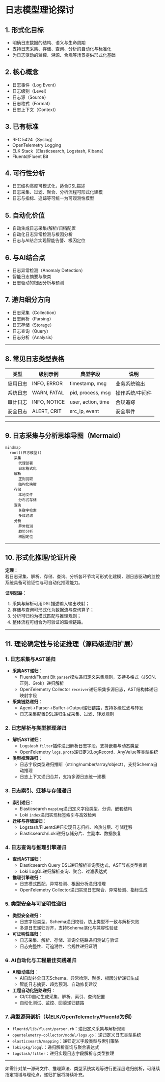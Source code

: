 # 日志模型理论探讨

## 1. 形式化目标

- 明确日志数据的结构、语义与生命周期
- 支持日志采集、存储、查询、分析的自动化与标准化
- 为日志驱动的监控、溯源、合规等场景提供形式化基础

## 2. 核心概念

- 日志事件（Log Event）
- 日志级别（Level）
- 日志源（Source）
- 日志格式（Format）
- 日志上下文（Context）

## 3. 已有标准

- RFC 5424（Syslog）
- OpenTelemetry Logging
- ELK Stack（Elasticsearch, Logstash, Kibana）
- Fluentd/Fluent Bit

## 4. 可行性分析

- 日志结构高度可模式化，适合DSL描述
- 日志采集、过滤、聚合、分析流程可形式化建模
- 日志与指标、追踪等可统一为可观测性模型

## 5. 自动化价值

- 自动生成日志采集/解析/归档配置
- 自动化日志异常检测与根因分析
- 日志与AI结合实现智能告警、根因定位

## 6. 与AI结合点

- 日志异常检测（Anomaly Detection）
- 智能日志摘要与聚类
- 日志驱动的根因分析与预测

## 7. 递归细分方向

- 日志采集（Collection）
- 日志解析（Parsing）
- 日志存储（Storage）
- 日志查询（Query）
- 日志分析（Analysis）

---

## 8. 常见日志类型表格

| 类型         | 级别示例      | 典型字段           | 说明           |
|--------------|---------------|--------------------|----------------|
| 应用日志     | INFO, ERROR   | timestamp, msg     | 业务系统输出   |
| 系统日志     | WARN, FATAL   | pid, process, msg  | 操作系统/中间件|
| 审计日志     | INFO, NOTICE  | user, action, time | 合规追踪       |
| 安全日志     | ALERT, CRIT   | src_ip, event      | 安全事件       |

---

## 9. 日志采集与分析思维导图（Mermaid）

```mermaid
mindmap
  root((日志模型))
    采集
      代理部署
      日志格式化
    解析
      正则提取
      结构化映射
    存储
      本地文件
      分布式存储
    查询
      关键字检索
      多维过滤
    分析
      异常检测
      趋势分析
      根因定位
```

---

## 10. 形式化推理/论证片段

**定理：**  
若日志采集、解析、存储、查询、分析各环节均可形式化建模，则日志驱动的监控系统具备可验证性与可自动化推理能力。

**证明思路：**  

1. 采集与解析可用DSL描述输入输出映射；
2. 存储与查询可形式化为数据流与查询算子；
3. 分析可归约为模式匹配与推理规则；
4. 整体流程可组合为可验证的监控链路。

---

## 11. 理论确定性与论证推理（源码级递归扩展）

### 1. 日志采集与AST递归

- **采集AST递归**：
  - Fluentd/Fluent Bit `parser`模块递归定义采集规则，支持多格式（JSON、正则、Grok）递归解析
  - OpenTelemetry Collector `receiver`递归采集多源日志，AST结构体递归映射字段
- **采集链路递归**：
  - Agent→Parser→Buffer→Output递归链路，支持多级过滤与转发
  - 日志采集配置DSL递归生成采集、过滤、转发规则

### 2. 日志解析与类型推理递归

- **解析AST递归**：
  - Logstash `filter`插件递归解析日志字段，支持嵌套与动态类型
  - OpenTelemetry `logs.proto`递归定义LogRecord、AnyValue等类型系统
- **类型推理递归**：
  - 日志字段类型递归推断（string/number/array/object），支持Schema自动推理
  - 日志上下文递归合并，支持多源日志统一建模

### 3. 日志索引、迁移与存储递归

- **索引递归**：
  - Elasticsearch `mapping`递归定义字段类型、分词、嵌套结构
  - Loki `index`递归实现标签索引与高效检索
- **迁移与存储递归**：
  - Logstash/Fluentd递归实现日志归档、冷热分层、存储迁移
  - Elasticsearch/Loki递归存储分片、主副本、数据恢复

### 4. 日志查询与推理引擎递归

- **查询AST递归**：
  - Elasticsearch Query DSL递归解析查询表达式，AST节点类型推断
  - Loki LogQL递归解析查询、聚合、过滤表达式
- **推理引擎递归**：
  - 日志模式匹配、异常检测、根因分析递归推理
  - OpenTelemetry Collector递归实现日志聚合、异常检测、指标生成

### 5. 类型安全与可证明性递归

- **类型安全递归**：
  - 日志字段类型、Schema递归校验，防止类型不一致与解析失败
  - 多源日志递归对齐，支持Schema演化与兼容性验证
- **可证明性递归**：
  - 日志采集、解析、存储、查询全链路递归测试与验证
  - 日志完整性、可追溯性、合规性递归证明

### 6. AI自动化与工程最佳实践递归

- **AI驱动递归**：
  - AI自动补全日志Schema、异常检测、聚类、根因分析递归生成
  - 智能日志摘要、趋势预测、自动修复建议
- **工程自动化链路递归**：
  - CI/CD自动生成采集、解析、索引、查询配置
  - 自动化测试、监控、回滚递归链路

### 7. 典型源码剖析（以ELK/OpenTelemetry/Fluentd为例）

- `fluentd/lib/fluent/parser.rb`：递归定义采集与解析规则
- `opentelemetry-collector/model/logs.go`：递归定义日志类型系统
- `elasticsearch/mapping`：递归定义字段类型与索引策略
- `loki/pkg/logql`：递归解析查询与聚合表达式
- `logstash/filter`：递归实现日志字段解析与类型推理

---

如需针对某一源码文件、推理算法、类型系统实现等进行更深层递归剖析，可继续指定领域与理论点，递归扩展将持续补充。
